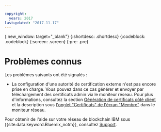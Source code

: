 ```yaml
---

copyright:
  years: 2017
lastupdated: "2017-11-17"
---
```


{:new_window: target="_blank"}
{:shortdesc: .shortdesc}
{:codeblock: .codeblock}
{:screen: .screen}
{:pre: .pre}


# Problèmes connus

Les problèmes suivants ont été signalés :
- La configuration d'une autorité de certification externe n'est pas encore prise en charge.  Vous pouvez dans ce cas générer et envoyer par téléchargement des certificats admin via le moniteur réseau. Pour plus d'informations, consultez la section [Génération de certificats côté client](v10_application.html#generating-the-client-side-certificates) et la description sous [l'onglet "Certificats" de l'écran "Membre"](v10_dashboard.html#members) dans le moniteur réseau.

Pour obtenir de l'aide sur votre réseau de blockchain IBM sous {{site.data.keyword.Bluemix_notm}}, consultez [Support](ibmblockchain_support.html).
